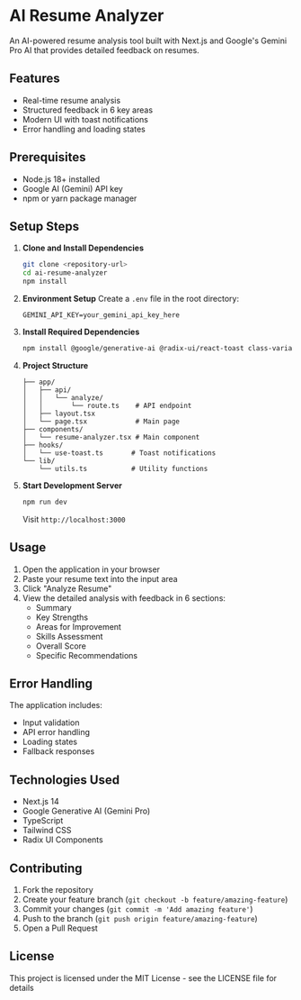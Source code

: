 # AI Resume Analyzer

An AI-powered resume analysis tool built with Next.js and Google's Gemini Pro AI that provides detailed feedback on resumes.

## Features

- Real-time resume analysis
- Structured feedback in 6 key areas
- Modern UI with toast notifications
- Error handling and loading states

## Prerequisites

- Node.js 18+ installed
- Google AI (Gemini) API key
- npm or yarn package manager

## Setup Steps

1. **Clone and Install Dependencies**
   ```bash
   git clone <repository-url>
   cd ai-resume-analyzer
   npm install
   ```

2. **Environment Setup**
   Create a `.env` file in the root directory:
   ```
   GEMINI_API_KEY=your_gemini_api_key_here
   ```

3. **Install Required Dependencies**
   ```bash
   npm install @google/generative-ai @radix-ui/react-toast class-variance-authority clsx tailwind-merge lucide-react
   ```

4. **Project Structure**
   ```
   ├── app/
   │   ├── api/
   │   │   └── analyze/
   │   │       └── route.ts    # API endpoint
   │   ├── layout.tsx
   │   └── page.tsx            # Main page
   ├── components/
   │   └── resume-analyzer.tsx # Main component
   ├── hooks/
   │   └── use-toast.ts       # Toast notifications
   └── lib/
       └── utils.ts           # Utility functions
   ```

5. **Start Development Server**
   ```bash
   npm run dev
   ```
   Visit `http://localhost:3000`

## Usage

1. Open the application in your browser
2. Paste your resume text into the input area
3. Click "Analyze Resume"
4. View the detailed analysis with feedback in 6 sections:
   - Summary
   - Key Strengths
   - Areas for Improvement
   - Skills Assessment
   - Overall Score
   - Specific Recommendations

## Error Handling

The application includes:
- Input validation
- API error handling
- Loading states
- Fallback responses

## Technologies Used

- Next.js 14
- Google Generative AI (Gemini Pro)
- TypeScript
- Tailwind CSS
- Radix UI Components

## Contributing

1. Fork the repository
2. Create your feature branch (`git checkout -b feature/amazing-feature`)
3. Commit your changes (`git commit -m 'Add amazing feature'`)
4. Push to the branch (`git push origin feature/amazing-feature`)
5. Open a Pull Request

## License

This project is licensed under the MIT License - see the LICENSE file for details 
